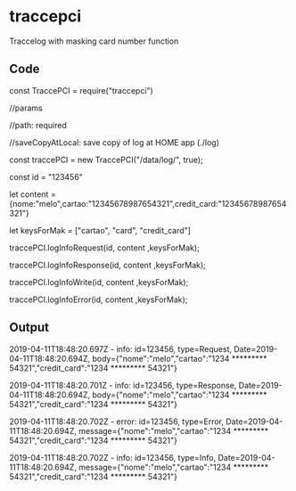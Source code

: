 # traccepci

Traccelog with masking card number function

## Code

const TraccePCI = require("traccepci")

//params

//path: required

//saveCopyAtLocal: save copy of log at HOME app (./log)

const traccePCI = new TraccePCI("/data/log/", true);

const id = "123456"

let content = {nome:"melo",cartao:"12345678987654321",credit_card:"12345678987654321"}

let keysForMak = ["cartao", "card", "credit_card"]

traccePCI.logInfoRequest(id, content ,keysForMak);

traccePCI.logInfoResponse(id, content ,keysForMak);

traccePCI.logInfoWrite(id, content ,keysForMak);

traccePCI.logInfoError(id, content ,keysForMak);


## Output

2019-04-11T18:48:20.697Z - info:  id=123456, type=Request, Date=2019-04-11T18:48:20.694Z, 
body={"nome":"melo","cartao":"1234 ********* 54321","credit_card":"1234 ********* 54321"}

2019-04-11T18:48:20.701Z - info:  id=123456, type=Response, Date=2019-04-11T18:48:20.694Z, 
body={"nome":"melo","cartao":"1234 ********* 54321","credit_card":"1234 ********* 54321"}

2019-04-11T18:48:20.702Z - error:  id=123456, type=Error, Date=2019-04-11T18:48:20.694Z, 
message={"nome":"melo","cartao":"1234 ********* 54321","credit_card":"1234 ********* 54321"}

2019-04-11T18:48:20.702Z - info:  id=123456, type=Info, Date=2019-04-11T18:48:20.694Z, 
message={"nome":"melo","cartao":"1234 ********* 54321","credit_card":"1234 ********* 54321"}

